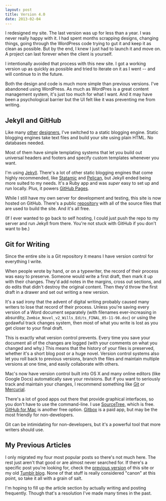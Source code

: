 ```yaml
---
layout: post
title: Version 4.0
date: 2013-02-04
---
```


I redesigned my site. The last version was up for less than a year. I was never really happy with it. I had spent months scrapping designs, changing things, going through the WordPress code trying to gut it and keep it as clean as possible. But by the end, I knew I just had to launch it and move on. A project can last forever when the client is yourself.

I intentionally avoided that process with this new site. I got a working version up as quickly as possible and tried to iterate on it as I went -- and will continue to in the future.

Both the design and code is much more simple than previous versions. I've abandoned using WordPress. As much as WordPres is a great content management system, it's just too much for what I want. And it may have been a psychological barrier but the UI felt like it was preventing me from writing.

## Jekyll and GitHub

Like many [other](http://markboulton.co.uk/journal/newblog-newcms) [designers](http://csswizardry.com/2012/12/a-new-css-wizardry/), I've switched to a static blogging engine. Static blogging engines take text files and build your site using plain HTML. No databases needed.

Most of them have simple templating systems that let you build out universal headers and footers and specify custom templates whenever you want.

I'm using [Jekyll](http://jekyllrb.com/). There's a lot of other static blogging engines that come highly recommended, like [Statamic](http://statamic.com/) and [Pelican](http://docs.getpelican.com/), but Jekyll ended being more suited to my needs. It's a Ruby app and was *super* easy to set up and run locally. Plus, it powers [GitHub Pages](http://pages.github.com/).

While I still have my own server for development and testing, this site is now hosted on GitHub. There's a public [repository](https://github.com/moyer/moyer.github.com) with all of the source files that are used to build the site. And it's all free.

(If I ever wanted to go back to self hosting, I could just push the repo to my server and run Jekyll from there. You're not stuck with GitHub if you don't want to be.)

## Git for Writing

Since the entire site is a Git repository it means I have version control for everything I write.

When people wrote by hand, or on a typewriter, the record of their process was easy to preserve. Someone would write a first draft, then mark it up with their changes. They'd add notes in the margins, cross out sections, and do edits that didn't destroy the original content. Then they'd throw the first draft in a drawer and set out writing a new version.

It's a sad irony that the advent of digital writing probably caused many writers to lose that record of their process. Unless you're saving every version of a Word document separately (with filenames ever-increasing in absurdity, `Zombie_Novel_v2_Wills_Edits_FINAL_05-11-98.doc`) or using the godawful track changes system, then most of what you write is lost as you get closer to your final draft.

This is exactly what version control prevents. Every time you save your document all of the changes are logged (with your comments on what you changed and why.) This means that the history of your files is preserved, whether it's a short blog post or a huge novel. Version control systems also let you roll back to previous versions, branch the files and maintain multiple versions at one time, and easily collaborate with others.

Mac's now have version control built into OS X and many online editors (like Google Docs) automatically save your revisions. But if you want to seriously track and maintain your changes, I recommend something like [Git](http://git-scm.com/) or [Mercurial](http://mercurial.selenic.com/).

There's a lot of good apps out there that provide graphical interfaces, so you don't have to use the command-line. I use [SourceTree](http://www.sourcetreeapp.com/), which is free. [GitHub for Mac](http://mac.github.com/) is another free option. [Gitbox](http://gitboxapp.com/) is a paid app, but may be the most friendly for non-developers.

Git can be intimidating for non-developers, but it's a powerful tool that more writers should use.

## My Previous Articles

I only migrated my four most popular posts so there's not much here. The rest just aren't that good or are almost never searched for. If there's a specific post you're looking for, check the [previous version](http://v3.willmoyer.com/articles/) of this site or my old [Tumblr blog](http://willmoyer.tumblr.com/). None of that stuff is really considered "canon" at this point, so take it all with a grain of salt.

I'm hoping to fill up the article section by actually writing and posting frequently. Though that's a resolution I've made many times in the past.
